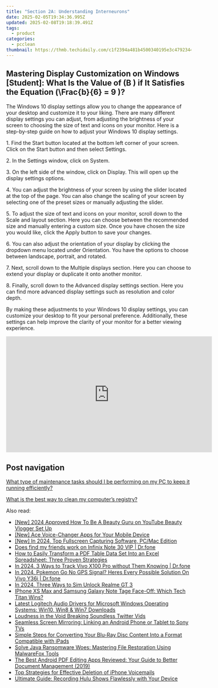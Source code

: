 ```yaml
---
title: "Section 2A: Understanding Interneurons"
date: 2025-02-05T19:34:36.995Z
updated: 2025-02-08T19:18:39.491Z
tags:
  - product
categories:
  - pcclean
thumbnail: https://thmb.techidaily.com/c1f2394a481b4500340195e3c4792344b150afff1dec50e97267f5b7542797ed.jpeg
---
```


## Mastering Display Customization on Windows [Student]: What Is the Value of \(B \) if It Satisfies the Equation \(\Frac{b}{6} = 9 \)?

The Windows 10 display settings allow you to change the appearance of your desktop and customize it to your liking. There are many different display settings you can adjust, from adjusting the brightness of your screen to choosing the size of text and icons on your monitor. Here is a step-by-step guide on how to adjust your Windows 10 display settings. 

1\. Find the Start button located at the bottom left corner of your screen. Click on the Start button and then select Settings.

2\. In the Settings window, click on System.

3\. On the left side of the window, click on Display. This will open up the display settings options. 

4\. You can adjust the brightness of your screen by using the slider located at the top of the page. You can also change the scaling of your screen by selecting one of the preset sizes or manually adjusting the slider.

5\. To adjust the size of text and icons on your monitor, scroll down to the Scale and layout section. Here you can choose between the recommended size and manually entering a custom size. Once you have chosen the size you would like, click the Apply button to save your changes.

6\. You can also adjust the orientation of your display by clicking the dropdown menu located under Orientation. You have the options to choose between landscape, portrait, and rotated.

7\. Next, scroll down to the Multiple displays section. Here you can choose to extend your display or duplicate it onto another monitor.

8\. Finally, scroll down to the Advanced display settings section. Here you can find more advanced display settings such as resolution and color depth. 

By making these adjustments to your Windows 10 display settings, you can customize your desktop to fit your personal preference. Additionally, these settings can help improve the clarity of your monitor for a better viewing experience.

<!-- affiliate ads begin -->
<iframe width="560" height="315" src="https://www.youtube.com/embed/Vca--yEhtdo?si=7ijqjyP-oi3LYze1" title="YouTube video player" frameborder="0" allow="accelerometer; autoplay; clipboard-write; encrypted-media; gyroscope; picture-in-picture; web-share" referrerpolicy="strict-origin-when-cross-origin" allowfullscreen></iframe>
<!-- affiliate ads end -->

## Post navigation

[What type of maintenance tasks should I be performing on my PC to keep it running efficiently?](https://tools.techidaily.com/pcclean/products/)

[What is the best way to clean my computer’s registry?](https://tools.techidaily.com/pcclean/products/)

<ins class="adsbygoogle"
     style="display:block"
     data-ad-format="autorelaxed"
     data-ad-client="ca-pub-7571918770474297"
     data-ad-slot="1223367746"></ins>

<ins class="adsbygoogle"
     style="display:block"
     data-ad-client="ca-pub-7571918770474297"
     data-ad-slot="8358498916"
     data-ad-format="auto"
     data-full-width-responsive="true"></ins>

<span class="atpl-alsoreadstyle">Also read:</span>
<div><ul>
<li><a href="https://eaxpv-info.techidaily.com/new-2024-approved-how-to-be-a-beauty-guru-on-youtube-beauty-vlogger-set-up/"><u>[New] 2024 Approved How To Be A Beauty Guru on YouTube Beauty Vlogger Set Up</u></a></li>
<li><a href="https://extra-information.techidaily.com/new-ace-voice-changer-apps-for-your-mobile-device/"><u>[New] Ace Voice-Changer Apps for Your Mobile Device</u></a></li>
<li><a href="https://screen-recording.techidaily.com/new-in-2024-top-fullscreen-capturing-software-pcmac-edition/"><u>[New] In 2024, Top Fullscreen Capturing Software, PC/Mac Edition</u></a></li>
<li><a href="https://review-topics.techidaily.com/does-find-my-friends-work-on-infinix-note-30-vip-drfone-by-drfone-virtual-android/"><u>Does find my friends work on Infinix Note 30 VIP | Dr.fone</u></a></li>
<li><a href="https://discover-fantastic.techidaily.com/how-to-easily-transform-a-pdf-table-data-set-into-an-excel-spreadsheet-three-proven-strategies/"><u>How to Easily Transform a PDF Table Data Set Into an Excel Spreadsheet: Three Proven Strategies</u></a></li>
<li><a href="https://android-location-track.techidaily.com/in-2024-3-ways-to-track-vivo-x100-pro-without-them-knowing-drfone-by-drfone-virtual-android/"><u>In 2024, 3 Ways to Track Vivo X100 Pro without Them Knowing | Dr.fone</u></a></li>
<li><a href="https://change-location.techidaily.com/in-2024-pokemon-go-no-gps-signal-heres-every-possible-solution-on-vivo-y36i-drfone-by-drfone-virtual-android/"><u>In 2024, Pokemon Go No GPS Signal? Heres Every Possible Solution On Vivo Y36i | Dr.fone</u></a></li>
<li><a href="https://sim-unlock.techidaily.com/in-2024-three-ways-to-sim-unlock-realme-gt-3-by-drfone-android/"><u>In 2024, Three Ways to Sim Unlock Realme GT 3</u></a></li>
<li><a href="https://discover-fantastic.techidaily.com/iphone-xs-max-and-samsung-galaxy-note-tage-face-off-which-tech-titan-wins/"><u>IPhone XS Max and Samsung Galaxy Note Tage Face-Off: Which Tech Titan Wins?</u></a></li>
<li><a href="https://hardware-help.techidaily.com/latest-logitech-audio-drivers-for-microsoft-windows-operating-systems-win10-win8-and-win7-downloads/"><u>Latest Logitech Audio Drivers for Microsoft Windows Operating Systems: Win10, Win8 & Win7 Downloads</u></a></li>
<li><a href="https://twitter-videos.techidaily.com/loudness-in-the-void-breaking-soundless-twitter-vids/"><u>Loudness in the Void Breaking Soundless Twitter Vids</u></a></li>
<li><a href="https://discover-fantastic.techidaily.com/seamless-screen-mirroring-linking-an-android-phone-or-tablet-to-sony-tvs/"><u>Seamless Screen Mirroring: Linking an Android Phone or Tablet to Sony TVs</u></a></li>
<li><a href="https://discover-fantastic.techidaily.com/simple-steps-for-converting-your-blu-ray-disc-content-into-a-format-compatible-with-ipads/"><u>Simple Steps for Converting Your Blu-Ray Disc Content Into a Format Compatible with iPads</u></a></li>
<li><a href="https://discover-fantastic.techidaily.com/solve-java-ransomware-woes-mastering-file-restoration-using-malwarefox-tools/"><u>Solve Java Ransomware Woes: Mastering File Restoration Using MalwareFox Tools</u></a></li>
<li><a href="https://discover-fantastic.techidaily.com/the-best-android-pdf-editing-apps-reviewed-your-guide-to-better-document-management-2019/"><u>The Best Android PDF Editing Apps Reviewed: Your Guide to Better Document Management (2019)</u></a></li>
<li><a href="https://discover-fantastic.techidaily.com/top-strategies-for-effective-deletion-of-iphone-voicemails/"><u>Top Strategies for Effective Deletion of iPhone Voicemails</u></a></li>
<li><a href="https://discover-fantastic.techidaily.com/ultimate-guide-recording-hulu-shows-flawlessly-with-your-device/"><u>Ultimate Guide: Recording Hulu Shows Flawlessly with Your Device</u></a></li>
</ul></div>

